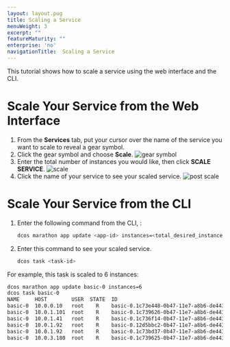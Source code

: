 ```yaml
---
layout: layout.pug
title: Scaling a Service
menuWeight: 3
excerpt: ""
featureMaturity: ""
enterprise: 'no'
navigationTitle:  Scaling a Service
---
```


<!-- This source repo for this topic is https://github.com/dcos/dcos-docs -->


This tutorial shows how to scale a service using the web interface and the CLI.

# Scale Your Service from the Web Interface

1. From the **Services** tab, put your cursor over the name of the service you want to scale to reveal a gear symbol.   
1. Click the gear symbol and choose **Scale**.
   ![gear symbol](/docs/1.10/img/gear-services.png)
1. Enter the total number of instances you would like, then click **SCALE SERVICE**.
   ![scale](/docs/1.10/img/scale-services.png)
1. Click the name of your service to see your scaled service.
   ![post scale](/docs/1.10/img/post-scale-services.png)

# Scale Your Service from the CLI

1.  Enter the following command from the CLI, :

    ```bash
    dcos marathon app update <app-id> instances=<total_desired_instances>
    ```
    
1.  Enter this command to see your scaled service. 

    ```bash
    dcos task <task-id>
    ```
    

For example, this task is scaled to 6 instances:
    
```bash
dcos marathon app update basic-0 instances=6
dcos task basic-0
NAME     HOST        USER  STATE  ID                                            
basic-0  10.0.0.10   root    R    basic-0.1c73e448-0b47-11e7-a8b6-de4438bbb8f0  
basic-0  10.0.1.101  root    R    basic-0.1c739626-0b47-11e7-a8b6-de4438bbb8f0  
basic-0  10.0.1.41   root    R    basic-0.1c736f14-0b47-11e7-a8b6-de4438bbb8f0  
basic-0  10.0.1.92   root    R    basic-0.12d5bbc2-0b47-11e7-a8b6-de4438bbb8f0  
basic-0  10.0.1.92   root    R    basic-0.1c73bd37-0b47-11e7-a8b6-de4438bbb8f0  
basic-0  10.0.3.180  root    R    basic-0.1c739625-0b47-11e7-a8b6-de4438bbb8f0 
```
    
    
    

